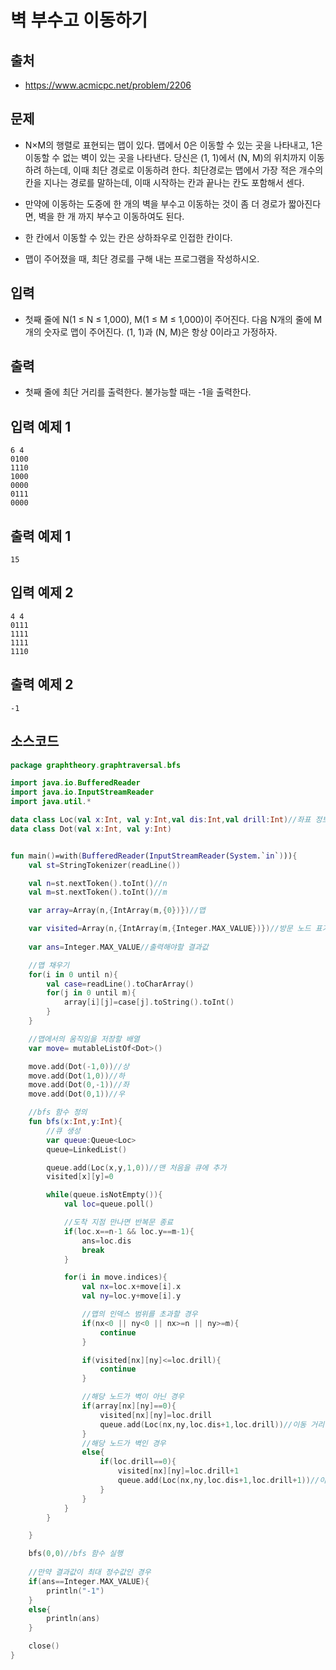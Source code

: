 # 벽 부수고 이동하기

## 출처

* https://www.acmicpc.net/problem/2206

## 문제

* N×M의 행렬로 표현되는 맵이 있다. 맵에서 0은 이동할 수 있는 곳을 나타내고, 1은 이동할 수 없는 벽이 있는 곳을 나타낸다. 당신은 (1, 1)에서 (N, M)의 위치까지 이동하려 하는데, 이때 최단 경로로 이동하려 한다. 최단경로는 맵에서 가장 적은 개수의 칸을 지나는 경로를 말하는데, 이때 시작하는 칸과 끝나는 칸도 포함해서 센다.

* 만약에 이동하는 도중에 한 개의 벽을 부수고 이동하는 것이 좀 더 경로가 짧아진다면, 벽을 한 개 까지 부수고 이동하여도 된다.

* 한 칸에서 이동할 수 있는 칸은 상하좌우로 인접한 칸이다.

* 맵이 주어졌을 때, 최단 경로를 구해 내는 프로그램을 작성하시오.

## 입력

* 첫째 줄에 N(1 ≤ N ≤ 1,000), M(1 ≤ M ≤ 1,000)이 주어진다. 다음 N개의 줄에 M개의 숫자로 맵이 주어진다. (1, 1)과 (N, M)은 항상 0이라고 가정하자.

## 출력

* 첫째 줄에 최단 거리를 출력한다. 불가능할 때는 -1을 출력한다.

## 입력 예제 1

```
6 4
0100
1110
1000
0000
0111
0000
```

## 출력 예제 1

```
15
```

## 입력 예제 2

```
4 4
0111
1111
1111
1110
```

## 출력 예제 2

```
-1
```

## 소스코드

```kotlin
package graphtheory.graphtraversal.bfs

import java.io.BufferedReader
import java.io.InputStreamReader
import java.util.*

data class Loc(val x:Int, val y:Int,val dis:Int,val drill:Int)//좌표 정보, 이동 거리, 공사 횟수를 저장할 데이터 클래스
data class Dot(val x:Int, val y:Int)


fun main()=with(BufferedReader(InputStreamReader(System.`in`))){
    val st=StringTokenizer(readLine())

    val n=st.nextToken().toInt()//n
    val m=st.nextToken().toInt()//m

    var array=Array(n,{IntArray(m,{0})})//맵

    var visited=Array(n,{IntArray(m,{Integer.MAX_VALUE})})//방문 노드 표기
    
    var ans=Integer.MAX_VALUE//출력해야할 결과값

    //맵 채우기
    for(i in 0 until n){
        val case=readLine().toCharArray()
        for(j in 0 until m){
            array[i][j]=case[j].toString().toInt()
        }
    }

    //맵에서의 움직임을 저장할 배열
    var move= mutableListOf<Dot>()

    move.add(Dot(-1,0))//상
    move.add(Dot(1,0))//하
    move.add(Dot(0,-1))//좌
    move.add(Dot(0,1))//우

    //bfs 함수 정의
    fun bfs(x:Int,y:Int){
        //큐 생성
        var queue:Queue<Loc>
        queue=LinkedList()

        queue.add(Loc(x,y,1,0))//맨 처음을 큐에 추가
        visited[x][y]=0

        while(queue.isNotEmpty()){
            val loc=queue.poll()

            //도착 지점 만나면 반복문 종료
            if(loc.x==n-1 && loc.y==m-1){
                ans=loc.dis
                break
            }

            for(i in move.indices){
                val nx=loc.x+move[i].x
                val ny=loc.y+move[i].y

                //맵의 인덱스 범위를 초과할 경우
                if(nx<0 || ny<0 || nx>=n || ny>=m){
                    continue
                }

                if(visited[nx][ny]<=loc.drill){
                    continue
                }

                //해당 노드가 벽이 아닌 경우
                if(array[nx][ny]==0){
                    visited[nx][ny]=loc.drill
                    queue.add(Loc(nx,ny,loc.dis+1,loc.drill))//이동 거리 1 증가 시킨 값을 큐에 저장
                }
                //해당 노드가 벽인 경우
                else{
                    if(loc.drill==0){
                        visited[nx][ny]=loc.drill+1
                        queue.add(Loc(nx,ny,loc.dis+1,loc.drill+1))//이동 거리 및 공사 횟수 1 증가한 값을 큐에 저장
                    }
                }
            }
        }

    }

    bfs(0,0)//bfs 함수 실행
    
    //만약 결과값이 최대 정수값인 경우
    if(ans==Integer.MAX_VALUE){
        println("-1")
    }
    else{
        println(ans)
    }

    close()
}
```
